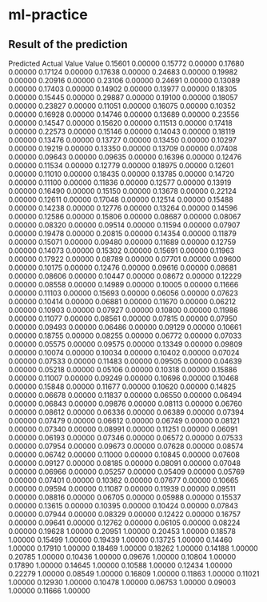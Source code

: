 # ml-practice



## Result of the prediction

  Predicted  Actual
    Value     Value
   0.15601   0.00000
   0.15772   0.00000
   0.17680   0.00000
   0.17124   0.00000
   0.17638   0.00000
   0.24683   0.00000
   0.19982   0.00000
   0.20916   0.00000
   0.23106   0.00000
   0.24691   0.00000
   0.13089   0.00000
   0.17403   0.00000
   0.14902   0.00000
   0.13977   0.00000
   0.18305   0.00000
   0.15445   0.00000
   0.29887   0.00000
   0.19100   0.00000
   0.18057   0.00000
   0.23827   0.00000
   0.11051   0.00000
   0.16075   0.00000
   0.10352   0.00000
   0.16928   0.00000
   0.14746   0.00000
   0.13689   0.00000
   0.23556   0.00000
   0.14547   0.00000
   0.15620   0.00000
   0.11513   0.00000
   0.17418   0.00000
   0.22573   0.00000
   0.15146   0.00000
   0.14043   0.00000
   0.18119   0.00000
   0.13476   0.00000
   0.13727   0.00000
   0.13450   0.00000
   0.10297   0.00000
   0.19219   0.00000
   0.13350   0.00000
   0.13709   0.00000
   0.07408   0.00000
   0.09643   0.00000
   0.09635   0.00000
   0.16396   0.00000
   0.12476   0.00000
   0.11534   0.00000
   0.12779   0.00000
   0.18975   0.00000
   0.12601   0.00000
   0.11010   0.00000
   0.18435   0.00000
   0.13785   0.00000
   0.14720   0.00000
   0.11100   0.00000
   0.11836   0.00000
   0.12577   0.00000
   0.13919   0.00000
   0.16490   0.00000
   0.15150   0.00000
   0.13678   0.00000
   0.22124   0.00000
   0.12611   0.00000
   0.17048   0.00000
   0.12514   0.00000
   0.15488   0.00000
   0.14238   0.00000
   0.12776   0.00000
   0.13264   0.00000
   0.14596   0.00000
   0.12586   0.00000
   0.15806   0.00000
   0.08687   0.00000
   0.08067   0.00000
   0.08320   0.00000
   0.09514   0.00000
   0.11594   0.00000
   0.07907   0.00000
   0.19478   0.00000
   0.20815   0.00000
   0.14354   0.00000
   0.11879   0.00000
   0.15071   0.00000
   0.09480   0.00000
   0.11689   0.00000
   0.12759   0.00000
   0.14073   0.00000
   0.15302   0.00000
   0.15691   0.00000
   0.11963   0.00000
   0.17922   0.00000
   0.08789   0.00000
   0.07701   0.00000
   0.09600   0.00000
   0.10175   0.00000
   0.12476   0.00000
   0.09616   0.00000
   0.08681   0.00000
   0.08606   0.00000
   0.10447   0.00000
   0.08672   0.00000
   0.12229   0.00000
   0.08558   0.00000
   0.14989   0.00000
   0.10005   0.00000
   0.11666   0.00000
   0.11103   0.00000
   0.15693   0.00000
   0.06056   0.00000
   0.07623   0.00000
   0.10414   0.00000
   0.06881   0.00000
   0.11670   0.00000
   0.06212   0.00000
   0.10903   0.00000
   0.07927   0.00000
   0.10800   0.00000
   0.11986   0.00000
   0.11077   0.00000
   0.08561   0.00000
   0.07815   0.00000
   0.07950   0.00000
   0.09493   0.00000
   0.06486   0.00000
   0.09129   0.00000
   0.10661   0.00000
   0.18755   0.00000
   0.08255   0.00000
   0.06772   0.00000
   0.07033   0.00000
   0.05575   0.00000
   0.09575   0.00000
   0.13349   0.00000
   0.09809   0.00000
   0.10074   0.00000
   0.10034   0.00000
   0.10402   0.00000
   0.07024   0.00000
   0.07533   0.00000
   0.11483   0.00000
   0.09505   0.00000
   0.04639   0.00000
   0.05218   0.00000
   0.05106   0.00000
   0.10318   0.00000
   0.15886   0.00000
   0.11007   0.00000
   0.09249   0.00000
   0.10696   0.00000
   0.10468   0.00000
   0.15848   0.00000
   0.11677   0.00000
   0.10620   0.00000
   0.14825   0.00000
   0.06678   0.00000
   0.11837   0.00000
   0.06550   0.00000
   0.06494   0.00000
   0.06843   0.00000
   0.09876   0.00000
   0.08113   0.00000
   0.06760   0.00000
   0.08612   0.00000
   0.06336   0.00000
   0.06389   0.00000
   0.07394   0.00000
   0.07479   0.00000
   0.06612   0.00000
   0.06749   0.00000
   0.08121   0.00000
   0.07340   0.00000
   0.08991   0.00000
   0.11251   0.00000
   0.06091   0.00000
   0.06193   0.00000
   0.07346   0.00000
   0.06572   0.00000
   0.07533   0.00000
   0.07954   0.00000
   0.09673   0.00000
   0.07628   0.00000
   0.08574   0.00000
   0.06742   0.00000
   0.11000   0.00000
   0.10845   0.00000
   0.07608   0.00000
   0.09127   0.00000
   0.08185   0.00000
   0.08091   0.00000
   0.07048   0.00000
   0.06966   0.00000
   0.05257   0.00000
   0.05409   0.00000
   0.05769   0.00000
   0.07401   0.00000
   0.10362   0.00000
   0.07677   0.00000
   0.10665   0.00000
   0.09594   0.00000
   0.11087   0.00000
   0.11939   0.00000
   0.09511   0.00000
   0.08816   0.00000
   0.06705   0.00000
   0.05988   0.00000
   0.15537   0.00000
   0.13615   0.00000
   0.10395   0.00000
   0.10424   0.00000
   0.07843   0.00000
   0.07944   0.00000
   0.08329   0.00000
   0.12422   0.00000
   0.16757   0.00000
   0.09641   0.00000
   0.12762   0.00000
   0.06105   0.00000
   0.08224   0.00000
   0.19628   1.00000
   0.20951   1.00000
   0.20453   1.00000
   0.18578   1.00000
   0.15499   1.00000
   0.19439   1.00000
   0.13725   1.00000
   0.14460   1.00000
   0.17910   1.00000
   0.18469   1.00000
   0.18262   1.00000
   0.14188   1.00000
   0.20785   1.00000
   0.10436   1.00000
   0.09676   1.00000
   0.10804   1.00000
   0.17890   1.00000
   0.14645   1.00000
   0.10588   1.00000
   0.12434   1.00000
   0.22279   1.00000
   0.08549   1.00000
   0.16809   1.00000
   0.11863   1.00000
   0.11021   1.00000
   0.12930   1.00000
   0.10478   1.00000
   0.06753   1.00000
   0.09003   1.00000
   0.11666   1.00000
